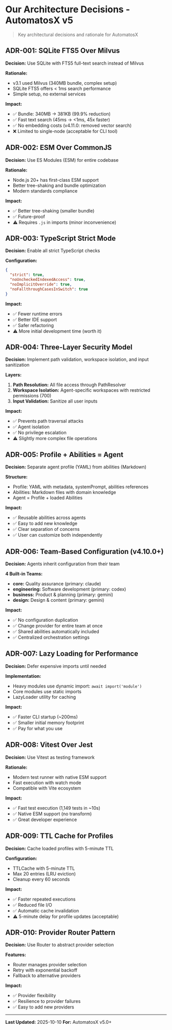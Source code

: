 # Our Architecture Decisions - AutomatosX v5

> Key architectural decisions and rationale for AutomatosX

## ADR-001: SQLite FTS5 Over Milvus

**Decision:** Use SQLite with FTS5 full-text search instead of Milvus

**Rationale:**

- v3.1 used Milvus (340MB bundle, complex setup)
- SQLite FTS5 offers < 1ms search performance
- Simple setup, no external services

**Impact:**

- ✅ Bundle: 340MB → 381KB (99.9% reduction)
- ✅ Fast text search (45ms → <1ms, 45x faster)
- ✅ No embedding costs (v4.11.0: removed vector search)
- ❌ Limited to single-node (acceptable for CLI tool)

## ADR-002: ESM Over CommonJS

**Decision:** Use ES Modules (ESM) for entire codebase

**Rationale:**

- Node.js 20+ has first-class ESM support
- Better tree-shaking and bundle optimization
- Modern standards compliance

**Impact:**

- ✅ Better tree-shaking (smaller bundle)
- ✅ Future-proof
- ⚠️ Requires `.js` in imports (minor inconvenience)

## ADR-003: TypeScript Strict Mode

**Decision:** Enable all strict TypeScript checks

**Configuration:**

```json
{
  "strict": true,
  "noUncheckedIndexedAccess": true,
  "noImplicitOverride": true,
  "noFallthroughCasesInSwitch": true
}
```

**Impact:**

- ✅ Fewer runtime errors
- ✅ Better IDE support
- ✅ Safer refactoring
- ⚠️ More initial development time (worth it)

## ADR-004: Three-Layer Security Model

**Decision:** Implement path validation, workspace isolation, and input sanitization

**Layers:**

1. **Path Resolution:** All file access through PathResolver
2. **Workspace Isolation:** Agent-specific workspaces with restricted permissions (700)
3. **Input Validation:** Sanitize all user inputs

**Impact:**

- ✅ Prevents path traversal attacks
- ✅ Agent isolation
- ✅ No privilege escalation
- ⚠️ Slightly more complex file operations

## ADR-005: Profile + Abilities = Agent

**Decision:** Separate agent profile (YAML) from abilities (Markdown)

**Structure:**

- Profile: YAML with metadata, systemPrompt, abilities references
- Abilities: Markdown files with domain knowledge
- Agent = Profile + loaded Abilities

**Impact:**

- ✅ Reusable abilities across agents
- ✅ Easy to add new knowledge
- ✅ Clear separation of concerns
- ✅ User can customize both independently

## ADR-006: Team-Based Configuration (v4.10.0+)

**Decision:** Agents inherit configuration from their team

**4 Built-in Teams:**

- **core:** Quality assurance (primary: claude)
- **engineering:** Software development (primary: codex)
- **business:** Product & planning (primary: gemini)
- **design:** Design & content (primary: gemini)

**Impact:**

- ✅ No configuration duplication
- ✅ Change provider for entire team at once
- ✅ Shared abilities automatically included
- ✅ Centralized orchestration settings

## ADR-007: Lazy Loading for Performance

**Decision:** Defer expensive imports until needed

**Implementation:**

- Heavy modules use dynamic import: `await import('module')`
- Core modules use static imports
- LazyLoader utility for caching

**Impact:**

- ✅ Faster CLI startup (~200ms)
- ✅ Smaller initial memory footprint
- ✅ Pay for what you use

## ADR-008: Vitest Over Jest

**Decision:** Use Vitest as testing framework

**Rationale:**

- Modern test runner with native ESM support
- Fast execution with watch mode
- Compatible with Vite ecosystem

**Impact:**

- ✅ Fast test execution (1,149 tests in ~10s)
- ✅ Native ESM support (no transform)
- ✅ Great developer experience

## ADR-009: TTL Cache for Profiles

**Decision:** Cache loaded profiles with 5-minute TTL

**Configuration:**

- TTLCache with 5-minute TTL
- Max 20 entries (LRU eviction)
- Cleanup every 60 seconds

**Impact:**

- ✅ Faster repeated executions
- ✅ Reduced file I/O
- ✅ Automatic cache invalidation
- ⚠️ 5-minute delay for profile updates (acceptable)

## ADR-010: Provider Router Pattern

**Decision:** Use Router to abstract provider selection

**Features:**

- Router manages provider selection
- Retry with exponential backoff
- Fallback to alternative providers

**Impact:**

- ✅ Provider flexibility
- ✅ Resilience to provider failures
- ✅ Easy to add new providers

---

**Last Updated:** 2025-10-10
**For:** AutomatosX v5.0+
